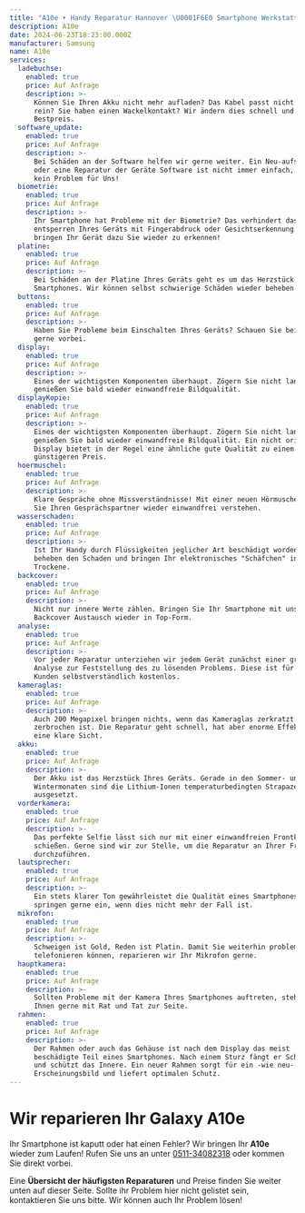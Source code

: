 ```yaml
---
title: "A10e ‣ Handy Reparatur Hannover \U0001F6E0️ Smartphone Werkstatt"
description: A10e
date: 2024-06-23T18:23:00.000Z
manufacturer: Samsung
name: A10e
services:
  ladebuchse:
    enabled: true
    price: Auf Anfrage
    description: >-
      Können Sie Ihren Akku nicht mehr aufladen? Das Kabel passt nicht mehr ganz
      rein? Sie haben einen Wackelkontakt? Wir ändern dies schnell und zum
      Bestpreis.
  software_update:
    enabled: true
    price: Auf Anfrage
    description: >-
      Bei Schäden an der Software helfen wir gerne weiter. Ein Neu-aufsetzen
      oder eine Reparatur der Geräte Software ist nicht immer einfach, jedoch
      kein Problem für Uns!
  biometrie:
    enabled: true
    price: Auf Anfrage
    description: >-
      Ihr Smartphone hat Probleme mit der Biometrie? Das verhindert das
      entsperren Ihres Geräts mit Fingerabdruck oder Gesichtserkennung. Wir
      bringen Ihr Gerät dazu Sie wieder zu erkennen!
  platine:
    enabled: true
    price: Auf Anfrage
    description: >-
      Bei Schäden an der Platine Ihres Geräts geht es um das Herzstück des
      Smartphones. Wir können selbst schwierige Schäden wieder beheben!
  buttons:
    enabled: true
    price: Auf Anfrage
    description: >-
      Haben Sie Probleme beim Einschalten Ihres Geräts? Schauen Sie bei uns
      gerne vorbei.
  display:
    enabled: true
    price: Auf Anfrage
    description: >-
      Eines der wichtigsten Komponenten überhaupt. Zögern Sie nicht lange und
      genießen Sie bald wieder einwandfreie Bildqualität.
  displayKopie:
    enabled: true
    price: Auf Anfrage
    description: >-
      Eines der wichtigsten Komponenten überhaupt. Zögern Sie nicht lange und
      genießen Sie bald wieder einwandfreie Bildqualität. Ein nicht originales
      Display bietet in der Regel eine ähnliche gute Qualität zu einem
      günstigeren Preis.
  hoermuschel:
    enabled: true
    price: Auf Anfrage
    description: >-
      Klare Gespräche ohne Missverständnisse! Mit einer neuen Hörmuschel können
      Sie Ihren Gesprächspartner wieder einwandfrei verstehen.
  wasserschaden:
    enabled: true
    price: Auf Anfrage
    description: >-
      Ist Ihr Handy durch Flüssigkeiten jeglicher Art beschädigt worden? Wir
      beheben den Schaden und bringen Ihr elektronisches "Schäfchen" ins
      Trockene.
  backcover:
    enabled: true
    price: Auf Anfrage
    description: >-
      Nicht nur innere Werte zählen. Bringen Sie Ihr Smartphone mit unserem
      Backcover Austausch wieder in Top-Form.
  analyse:
    enabled: true
    price: Auf Anfrage
    description: >-
      Vor jeder Reparatur unterziehen wir jedem Gerät zunächst einer gründlichen
      Analyse zur Feststellung des zu lösenden Problems. Diese ist für unsere
      Kunden selbstverständlich kostenlos.
  kameraglas:
    enabled: true
    price: Auf Anfrage
    description: >-
      Auch 200 Megapixel bringen nichts, wenn das Kameraglas zerkratzt oder
      zerbrochen ist. Die Reparatur geht schnell, hat aber enorme Effekte auf
      eine klare Sicht.
  akku:
    enabled: true
    price: Auf Anfrage
    description: >-
      Der Akku ist das Herzstück Ihres Geräts. Gerade in den Sommer- und in den
      Wintermonaten sind die Lithium-Ionen temperaturbedingten Strapazen
      ausgesetzt.
  vorderkamera:
    enabled: true
    price: Auf Anfrage
    description: >-
      Das perfekte Selfie lässt sich nur mit einer einwandfreien Frontkamera
      schießen. Gerne sind wir zur Stelle, um die Reparatur an Ihrer Frontkamera
      durchzuführen.
  lautsprecher:
    enabled: true
    price: Auf Anfrage
    description: >-
      Ein stets klarer Ton gewährleistet die Qualität eines Smartphones. Wir
      springen gerne ein, wenn dies nicht mehr der Fall ist.
  mikrofon:
    enabled: true
    price: Auf Anfrage
    description: >-
      Schweigen ist Gold, Reden ist Platin. Damit Sie weiterhin problemlos
      telefonieren können, reparieren wir Ihr Mikrofon gerne.
  hauptkamera:
    enabled: true
    price: Auf Anfrage
    description: >-
      Sollten Probleme mit der Kamera Ihres Smartphones auftreten, stehen wir
      Ihnen gerne mit Rat und Tat zur Seite.
  rahmen:
    enabled: true
    price: Auf Anfrage
    description: >-
      Der Rahmen oder auch das Gehäuse ist nach dem Display das meist
      beschädigte Teil eines Smartphones. Nach einem Sturz fängt er Schäden ab
      und schützt das Innere. Ein neuer Rahmen sorgt für ein -wie neu-
      Erscheinungsbild und liefert optimalen Schutz.
---
```

# Wir reparieren Ihr Galaxy A10e

Ihr Smartphone ist kaputt oder hat einen Fehler? Wir bringen Ihr **A10e** wieder zum Laufen! Rufen Sie uns an unter [0511-34082318](tel:051134082318) oder kommen Sie direkt vorbei.

Eine **Übersicht der häufigsten Reparaturen** und Preise finden Sie weiter unten auf dieser Seite. Sollte ihr Problem hier nicht gelistet sein, kontaktieren Sie uns bitte. Wir können auch Ihr Problem lösen!
